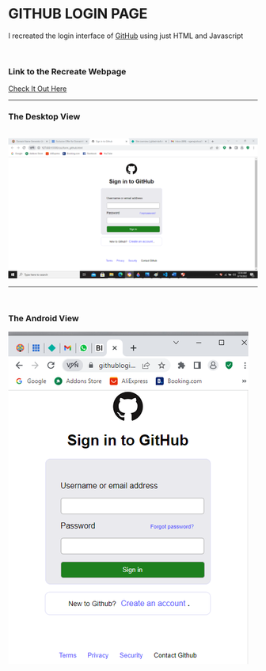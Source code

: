 # GITHUB LOGIN PAGE
<p>I recreated the login interface of <a href="https//github.com">GitHub<a> using just HTML and Javascript</p>
<br>
<h3>Link to the Recreate Webpage</h3>
<a href="https://githubloginpage.netlify.app/">Check It Out Here<a>
<hr>
<h3>The Desktop View</h3>
<br>
<img src="/images/desktop.png">
<hr>
<br>
<h3>The Android View</h3>
<img src="/images/android.png">
